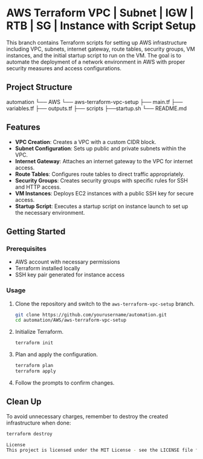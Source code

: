 # AWS Terraform VPC | Subnet | IGW | RTB | SG | Instance with Script Setup

This branch contains Terraform scripts for setting up AWS infrastructure including VPC, subnets, internet gateway, route tables, security groups, VM instances, and the initial startup script to run on the VM. The goal is to automate the deployment of a network environment in AWS with proper security measures and access configurations.

## Project Structure

automation
└── AWS
└── aws-terraform-vpc-setup
├── main.tf
├── variables.tf
├── outputs.tf
├── scripts
├──startup.sh
└── README.md

## Features

- **VPC Creation**: Creates a VPC with a custom CIDR block.
- **Subnet Configuration**: Sets up public and private subnets within the VPC.
- **Internet Gateway**: Attaches an internet gateway to the VPC for internet access.
- **Route Tables**: Configures route tables to direct traffic appropriately.
- **Security Groups**: Creates security groups with specific rules for SSH and HTTP access.
- **VM Instances**: Deploys EC2 instances with a public SSH key for secure access.
- **Startup Script**: Executes a startup script on instance launch to set up the necessary environment.

## Getting Started

### Prerequisites

- AWS account with necessary permissions
- Terraform installed locally
- SSH key pair generated for instance access

### Usage

1. Clone the repository and switch to the `aws-terraform-vpc-setup` branch.

   ```bash
   git clone https://github.com/yourusername/automation.git
   cd automation/AWS/aws-terraform-vpc-setup
   ```

2. Initialize Terraform.

   ```bash
   terraform init
   ```

3. Plan and apply the configuration.

   ```bash
   terraform plan
   terraform apply
   ```

4. Follow the prompts to confirm changes.

## Clean Up

To avoid unnecessary charges, remember to destroy the created infrastructure when done:

```bash
terraform destroy

License
This project is licensed under the MIT License - see the LICENSE file for details.
```
